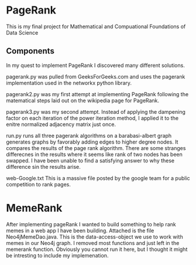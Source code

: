 # PageRank
This is my final project for Mathematical and Compuational Foundations of Data Science

## Components
In my quest to implement PageRank I discovered many different solutions. 

pagerank.py was pulled from GeeksForGeeks.com and uses the pagerank implementation used in the networkx python library.

pagerank2.py was my first attempt at implementing PageRank following the matematical steps laid out on the wikipedia page for PageRank.

pagerank3.py was my second attempt. Instead of applying the dampening factor on each iteration of the power iteration method, I applied it to the enitre normalized adjacency matrix just once.

run.py runs all three pagerank algorithms on a barabasi-albert graph generates graphs by favorably adding edges to higher degree nodes. It compares the results of the page rank algorithm. There are some stranges differecnes in the results where it seems like rank of two nodes has been swapped. I have been unable to find a satisfying answer to why these difference sin the results arise.

web-Google.txt This is a massive file posted by the google team for a public competition to rank pages.

# MemeRank
After implementing pageRank I wanted to build something to help rank memes in a web app I have been building. Attached is the file Neo4jMemeDao.java. This is the data-access-object we use to work with memes in our Neo4j graph. I removed most functions and just left in the memerank function. Obviously you cannot run it here, but I thought it might be intresting to include my implemenation.